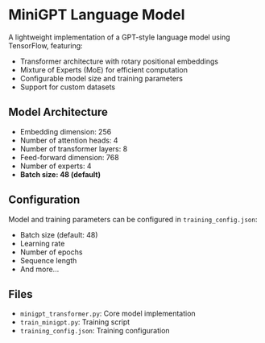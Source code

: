 # MiniGPT Language Model

A lightweight implementation of a GPT-style language model using TensorFlow, featuring:
- Transformer architecture with rotary positional embeddings
- Mixture of Experts (MoE) for efficient computation
- Configurable model size and training parameters
- Support for custom datasets

## Model Architecture
- Embedding dimension: 256
- Number of attention heads: 4
- Number of transformer layers: 8
- Feed-forward dimension: 768
- Number of experts: 4
- **Batch size: 48 (default)**


## Configuration
Model and training parameters can be configured in `training_config.json`:
- Batch size (default: 48)
- Learning rate
- Number of epochs
- Sequence length
- And more...

## Files
- `minigpt_transformer.py`: Core model implementation
- `train_minigpt.py`: Training script
- `training_config.json`: Training configuration 
